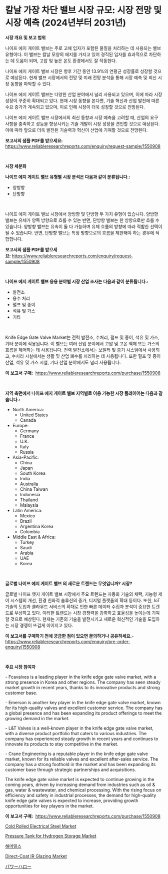 <p><h1>칼날 가장 차단 밸브 시장 규모: 시장 전망 및 시장 예측 (2024년부터 2031년)</h1></p><p><strong>시장 개요 및 보고 범위</strong></p>
<p><p>나이프 에지 게이트 밸브는 주로 고체 입자가 포함된 물질을 처리하는 데 사용되는 밸브 유형이다. 이 밸브는 칼날 모양의 에지를 가지고 있어 경직된 입자를 효과적으로 차단하는 데 도움이 되며, 고압 및 높은 온도 환경에서도 잘 작동한다. </p><p>나이프 에지 게이트 밸브 시장은 향후 기간 동안 13.9%의 연평균 성장률로 성장할 것으로 예상된다. 현재 밸브 시장에서의 전망 및 미래 전망 분석을 통해 시장 예측 및 최신 시장 동향을 파악할 수 있다. </p><p>나이프 에지 게이트 밸브는 다양한 산업 분야에서 널리 사용되고 있으며, 이에 따라 시장 성장이 꾸준히 확대되고 있다. 현재 시장 동향을 본다면, 기술 혁신과 산업 발전에 따른 수요 증가가 계속되고 있으며, 이로 인해 시장이 더욱 성장할 것으로 전망된다. </p><p>나이프 에지 게이트 밸브 시장에서의 최신 동향과 시장 예측을 고려할 때, 산업의 요구 사항을 충족하고 성능을 향상시키는 기술 개발이 시장 성장을 견인할 것으로 예상된다. 이에 따라 앞으로 더욱 발전된 기술력과 혁신이 산업에 기여할 것으로 전망된다.</p></p>
<p><strong>보고서의 샘플 PDF를 받으세요:</strong> <a href="https://www.reliableresearchreports.com/enquiry/request-sample/1550908">https://www.reliableresearchreports.com/enquiry/request-sample/1550908</a></p>
<p>&nbsp;</p>
<p><strong>시장 세분화</strong></p>
<p><strong>나이프 에지 게이트 밸브 유형별 시장 분석은 다음과 같이 분류됩니다.:</strong></p>
<p><ul><li>양방향</li><li>단방향</li></ul></p>
<p>&nbsp;</p>
<p><p>나이프 에지 게이트 밸브 시장에서 양방향 및 단방향 두 가지 유형이 있습니다. 양방향 밸브는 유체가 양쪽 방향으로 흐를 수 있는 반면, 단방향 밸브는 한 방향으로만 흐를 수 있습니다. 양방향 밸브는 유속이 둘 다 가능하며 유체 흐름의 방향에 따라 적합한 선택이 될 수 있습니다. 반면, 단방향 밸브는 특정 방향으로의 흐름을 제한해야 하는 경우에 적합합니다.</p></p>
<p><strong>보고서의 샘플 PDF를 받으세요:</strong>&nbsp;<a href="https://www.reliableresearchreports.com/enquiry/request-sample/1550908">https://www.reliableresearchreports.com/enquiry/request-sample/1550908</a></p>
<p>&nbsp;</p>
<p><strong> 나이프 에지 게이트 밸브 응용 분야별 시장 산업 조사는 다음과 같이 분류됩니다.:</strong></p>
<p><ul><li>발전소</li><li>용수 처리</li><li>펄프 및 종이</li><li>석유 및 가스</li><li>기타</li></ul></p>
<p>&nbsp;</p>
<p><p>Knife Edge Gate Valve Market는 전력 발전소, 수처리, 펄프 및 종이, 석유 및 가스, 기타 분야에 적용됩니다. 이 벨브는 여러 산업 분야에서 고압 및 고온 액체 또는 가스의 흐름을 제어하는 데 사용됩니다. 전력 발전소에서는 보일러 및 증기 시스템에서 사용되고, 수처리 시설에서는 생활 및 산업 폐수를 처리하는 데 사용됩니다. 또한 펄프 및 종이 산업, 석유 및 가스 시설, 기타 산업 분야에서도 널리 사용됩니다.</p></p>
<p><strong>이 보고서 구매:</strong>&nbsp; <a href="https://www.reliableresearchreports.com/purchase/1550908">https://www.reliableresearchreports.com/purchase/1550908</a></p>
<p>&nbsp;</p>
<p><strong>지역 측면에서 나이프 에지 게이트 밸브 지역별로 이용 가능한 시장 플레이어는 다음과 같습니다.:</strong></p>
<p><ul>
    <li>
        North America:
        <ul>
            <li>United States</li>
            <li>Canada</li>
        </ul>
    </li>
    <li>
        Europe:
        <ul>
            <li>Germany</li>
            <li>France</li>
            <li>U.K.</li>
            <li>Italy</li>
            <li>Russia</li>
        </ul>
    </li>
    <li>
        Asia-Pacific:
        <ul>
            <li>China</li>
            <li>Japan</li>
            <li>South Korea</li>
            <li>India</li>
            <li>Australia</li>
            <li>China Taiwan</li>
            <li>Indonesia</li>
            <li>Thailand</li>
            <li>Malaysia</li>
        </ul>
    </li>
    <li>
        Latin America:
        <ul>
            <li>Mexico</li>
            <li>Brazil</li>
            <li>Argentina Korea</li>
            <li>Colombia</li>
        </ul>
    </li>
    <li>
        Middle East & Africa:
        <ul>
            <li>Turkey</li>
            <li>Saudi</li>
            <li>Arabia</li>
            <li>UAE</li>
            <li>Korea</li>
        </ul>
    </li>
    </ul></p>
<p>&nbsp;</p>
<p><strong>글로벌 나이프 에지 게이트 밸브 의 새로운 트렌드는 무엇입니까? 시장?</strong></p>
<p><p>글로벌 나이프 엣지 게이트 밸브 시장에서 주요 트렌드는 자동화 기술의 채택, 지능형 제어 시스템의 개선, 환경 친화적 솔루션의 증가, 디지털 플랫폼의 확대 등이다. 또한, IoT 기술의 도입과 클라우드 서비스의 확대로 인한 빠른 데이터 수집과 분석이 중요한 트렌드로 부상하고 있다. 이러한 트렌드는 시장 경쟁력을 강화하고 효율성을 높이는데 기여할 것으로 예상된다. 현재는 기존의 기술을 발전시키고 새로운 혁신적인 기술을 도입하는 시장 경쟁이 뜨겁게 이어지고 있다.</p></p>
<p><strong>이 보고서를 구매하기 전에 궁금한 점이 있으면 문의하거나 공유하세요.</strong>- <a href="https://www.reliableresearchreports.com/enquiry/pre-order-enquiry/1550908">https://www.reliableresearchreports.com/enquiry/pre-order-enquiry/1550908</a></p>
<p>&nbsp;</p>
<p><strong>주요 시장 참여자</strong></p>
<p><p>- Fcavalves is a leading player in the knife edge gate valve market, with a strong presence in Korea and other regions. The company has seen steady market growth in recent years, thanks to its innovative products and strong customer base.</p><p>- Emerson is another key player in the knife edge gate valve market, known for its high-quality valves and excellent customer service. The company has a global presence and has been expanding its product offerings to meet the growing demand in the market.</p><p>- L&T Valves is a well-known player in the knife edge gate valve market, with a diverse product portfolio that caters to various industries. The company has experienced steady growth in recent years and continues to innovate its products to stay competitive in the market.</p><p>- Crane Engineering is a reputable player in the knife edge gate valve market, known for its reliable valves and excellent after-sales service. The company has a strong foothold in the market and has been expanding its customer base through strategic partnerships and acquisitions.</p><p>The knife edge gate valve market is expected to continue growing in the coming years, driven by increasing demand from industries such as oil & gas, water & wastewater, and chemical processing. With the rising focus on efficiency and safety in industrial processes, the demand for high-quality knife edge gate valves is expected to increase, providing growth opportunities for key players in the market.</p></p>
<p><strong>이 보고서 구매:</strong>&nbsp;&nbsp;<a href="https://www.reliableresearchreports.com/purchase/1550908">https://www.reliableresearchreports.com/purchase/1550908</a></p>
<p><p><a href="https://nifty-kite-d51.notion.site/Cold-Rolled-Electrical-Steel-Market-Research-Report-Reveals-The-Latest-Trends-And-Opportunities-of-t-5c956db396e3484fa44db02cb1293c74">Cold Rolled Electrical Steel Market</a></p><p><a href="https://issuu.com/reportprime-2/docs/pressure-tank-for-hydrogen-storage-market-size-203">Pressure Tank for Hydrogen Storage Market</a></p><p><a href="https://github.com/royErdmtyan906778/Market-Research-Report-List-1/blob/main/64419076430.md">해머밀스</a></p><p><a href="https://github.com/jj19131/Market-Research-Report-List-2/blob/main/direct-coat-ir-glazing-market.md">Direct-Coat IR Glazing Market</a></p><p><a href="https://github.com/dzy793153605/Market-Research-Report-List-1/blob/main/65280017434.md">パワーハロー</a></p></p>
